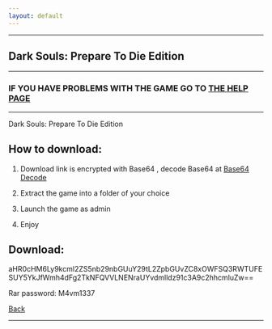 ```yaml
---
layout: default
---
```


* * *

## Dark Souls: Prepare To Die Edition

* * *

### IF YOU HAVE PROBLEMS WITH THE GAME GO TO [THE HELP PAGE](/games/help.md)

* * *

Dark Souls: Prepare To Die Edition

## How to download:

1. Download link is encrypted with Base64 , decode Base64 at [Base64 Decode](../b64/base64.html)

2. Extract the game into a folder of your choice

3. Launch the game as admin

4. Enjoy

## Download:

aHR0cHM6Ly9kcml2ZS5nb29nbGUuY29tL2ZpbGUvZC8xOWFSQ3RWTUFESUY5YkJfWmh4dFg2TkNFQVVLNENraUYvdmlldz91c3A9c2hhcmluZw==

Rar password: M4vm1337

[Back](https://m4vmcvrk.github.io/)

* * *